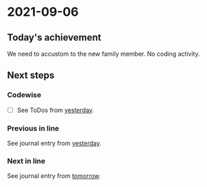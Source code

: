 # 2021-09-06

## Today's achievement

We need to accustom to the new family member. No coding activity.

## Next steps

### Codewise

- [ ] See ToDos from [yesterday][yesterday].

### Previous in line

See journal entry from [yesterday][yesterday].

### Next in line

See journal entry from [tomorrow][tomorrow].

[tomorrow]: ./2021-09-07.md
[yesterday]: ./2021-09-05.md
